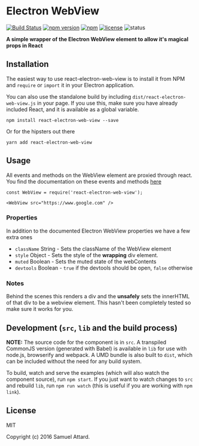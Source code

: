 # Electron WebView

[![Build Status](https://travis-ci.org/MarshallOfSound/react-electron-web-view.svg?branch=master)](https://travis-ci.org/MarshallOfSound/react-electron-web-view)
[![npm version](https://badge.fury.io/js/react-electron-web-view.svg)](https://www.npmjs.com/package/react-electron-web-view)
[![npm](https://img.shields.io/npm/dt/react-electron-web-view.svg?maxAge=2592000)](https://www.npmjs.com/package/react-electron-web-view)
[![license](https://img.shields.io/github/license/MarshallOfSound/react-electron-web-view.svg?maxAge=2592000)](https://github.com/MarshallOfSound/react-electron-web-view/blob/master/LICENSE)
![status](https://img.shields.io/badge/Status-%20Ready%20for%20Awesome-red.svg)

__A simple wrapper of the Electron WebView element to allow it's magical props in React__


## Installation

The easiest way to use react-electron-web-view is to install it from NPM and `require` or `import` it in your Electron application.

You can also use the standalone build by including `dist/react-electron-web-view.js` in your page. If you use this, make sure you have already included React, and it is available as a global variable.

```
npm install react-electron-web-view --save
```

Or for the hipsters out there

```
yarn add react-electron-web-view
```


## Usage

All events and methods on the WebView element are proxied through react.  You
find the documentation on these events and methods [here](http://electron.atom.io/docs/api/web-view-tag/)

```
const WebView = require('react-electron-web-view');

<WebView src="https://www.google.com" />
```

### Properties

In addition to the documented Electron WebView properties we have a few extra
ones

* `className` String - Sets the className of the WebView element
* `style` Object - Sets the style of the **wrapping** div element.
* `muted` Boolean - Sets the muted state of the webContents
* `devtools` Boolean - `true` if the devtools should be open, `false` otherwise

### Notes

Behind the scenes this renders a div and the **unsafely** sets the innerHTML of
that div to be a webview element.  This hasn't been completely tested so make
sure it works for you.


## Development (`src`, `lib` and the build process)

**NOTE:** The source code for the component is in `src`. A transpiled CommonJS version (generated with Babel) is available in `lib` for use with node.js, browserify and webpack. A UMD bundle is also built to `dist`, which can be included without the need for any build system.

To build, watch and serve the examples (which will also watch the component source), run `npm start`. If you just want to watch changes to `src` and rebuild `lib`, run `npm run watch` (this is useful if you are working with `npm link`).

## License

MIT

Copyright (c) 2016 Samuel Attard.
